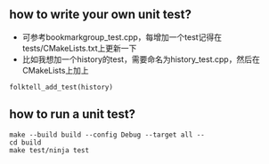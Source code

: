 ## how to write your own unit test?
* 可参考bookmarkgroup_test.cpp，每增加一个test记得在tests/CMakeLists.txt上更新一下
* 比如我想加一个history的test，需要命名为history_test.cpp，然后在CMakeLists上加上
```
folktell_add_test(history)
```


## how to run a unit test?
```
make --build build --config Debug --target all --
cd build
make test/ninja test
```
